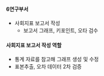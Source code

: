 #### 6연구부서
  - 사회지표 보고서 작성
    - 보고서 그래프, 키포인트, 오타 검수

#### 사회지표 보고서 작성 역할
  - 통계 자료를 참고해 그래프 생성 및 수정
  - 표본추출, 오차 데이터 2차 검증